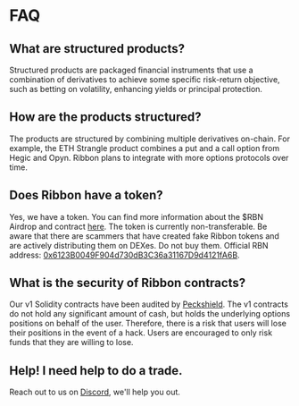 # FAQ

## What are structured products?

Structured products are packaged financial instruments that use a combination of derivatives to achieve some specific risk-return objective, such as betting on volatility, enhancing yields or principal protection.

## How are the products structured?

The products are structured by combining multiple derivatives on-chain. For example, the ETH Strangle product combines a put and a call option from Hegic and Opyn. Ribbon plans to integrate with more options protocols over time.

## Does Ribbon have a token?

Yes, we have a token. You can find more information about the $RBN Airdrop and contract [here](https://ribbonfinance.medium.com/rbn-airdrop-distribution-70b6cb0b870c). The token is currently non-transferable. Be aware that there are scammers that have created fake Ribbon tokens and are actively distributing them on DEXes. Do not buy them. Official RBN address: [0x6123B0049F904d730dB3C36a31167D9d4121fA6B](https://etherscan.io/address/0x6123B0049F904d730dB3C36a31167D9d4121fA6B).

## What is the security of Ribbon contracts?

Our v1 Solidity contracts have been audited by [Peckshield](https://github.com/peckshield/publications/blob/master/audit_reports/PeckShield-Audit-Report-Ribbon-v1.0.pdf). The v1 contracts do not hold any significant amount of cash, but holds the underlying options positions on behalf of the user. Therefore, there is a risk that users will lose their positions in the event of a hack. Users are encouraged to only risk funds that they are willing to lose. 

## Help! I need help to do a trade.

Reach out to us on [Discord](https://discord.gg/85gcVafPyN), we'll help you out.
